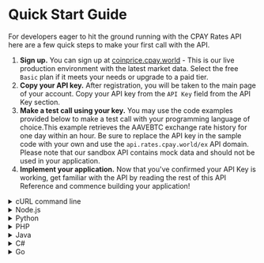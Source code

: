 # Quick Start Guide

For developers eager to hit the ground running with the CPAY Rates API here are a few quick steps to make your first call with the API.

1. **Sign up.** You can sign up at [coinprice.cpay.world](https://coinprice.cpay.world/) - This is our live production environment with the latest market data. Select the free `Basic` plan if it meets your needs or upgrade to a paid tier.&#x20;
2. **Copy your API key.** After registration, you will be taken to the main page of your account. Copy your API key from the `API Key` field from the API Key section.
3. **Make a test call using your key.** You may use the code examples provided below to make a test call with your programming language of choice.This example retrieves the AAVEBTC exchange rate history for one day within an hour. Be sure to replace the API key in the sample code with your own and use the `api.rates.cpay.world/ex` API domain. Please note that our sandbox API contains mock data and should not be used in your application.
4. **Implement your application.** Now that you've confirmed your API Key is working, get familiar with the API by reading the rest of this API Reference and commence building your application!

<details>

<summary>cURL command line</summary>

curl --location --request GET 'https://api.rates.cpay.world/ex/api/exchanges/history?symbol=AAVEBTC\&from=2022-02-02 14:12:10\&to=2022-02-03 14:12:10\&interval=hourly\&exchangeId=1'\
\--header 'x-exchange-api-key: Z300BHR-WT6MPRZ-PEHNBZ8-9SGXK91'

</details>

<details>

<summary>Node.js</summary>

```javascript
/* Example in Node.js */
const axios = require('axios');

let response = null;
new Promise(async (resolve, reject) => {
  try {
    response = await axios.get('https://api.rates.cpay.world/ex/api/exchanges/history?symbol=AAVEBTC&from=2022-02-02 14:12:10&to=2022-02-03 14:12:10&interval=hourly&exchangeId=1', {
      headers: {
        'x-exchange-api-key': 'Z300BHR-WT6MPRZ-PEHNBZ8-9SGXK91',
      },
    });
  } catch(ex) {
    response = null;
    // error
    console.log(ex);
    reject(ex);
  }
  if (response) {
    // success
    const json = response.data;
    console.log(json);
    resolve(json);
  }
});
```

</details>

<details>

<summary>Python</summary>

```python
#This example uses Python 2.7 and the python-request library.

from requests import Request, Session
from requests.exceptions import ConnectionError, Timeout, TooManyRedirects
import json

url = 'https://api.rates.cpay.world/ex/api/exchanges/history'
parameters = {
  'symbol':'AAVEBTC',
  'from':'2022-02-02 14:12:10',
  'to':'2022-02-03 14:12:10',
  'interval':'hourly',
  'exchangeId':'1',
}
headers = {
  'Accepts': 'application/json',
  'x-exchange-api-key': 'Z300BHR-WT6MPRZ-PEHNBZ8-9SGXK91',
}

session = Session()
session.headers.update(headers)

try:
  response = session.get(url, params=parameters)
  data = json.loads(response.text)
  print(data)
except (ConnectionError, Timeout, TooManyRedirects) as e:
  print(e)
  
```

</details>

<details>

<summary>PHP</summary>

```php
/**
 * Requires curl enabled in php.ini
 **/

<?php
$url = 'https://api.rates.cpay.world/ex/api/exchanges/history';
$parameters = [
  'symbol' => 'AAVEBTC',
  'from' => '2022-02-02 14:12:10',
  'to' => '2022-02-03 14:12:10',
  'interval' => 'hourly',
  'exchangeId' => '1'
];

$headers = [
  'Accepts: application/json',
  'x-exchange-api-key: Z300BHR-WT6MPRZ-PEHNBZ8-9SGXK91'
];
$qs = http_build_query($parameters); // query string encode the parameters
$request = "{$url}?{$qs}"; // create the request URL


$curl = curl_init(); // Get cURL resource
// Set cURL options
curl_setopt_array($curl, array(
  CURLOPT_URL => $request,            // set the request URL
  CURLOPT_HTTPHEADER => $headers,     // set the headers 
  CURLOPT_RETURNTRANSFER => 1         // ask for raw response instead of bool
));

$response = curl_exec($curl); // Send the request, save the response
print_r(json_decode($response)); // print json decoded response
curl_close($curl); // Close request
?>
```

\


</details>

<details>

<summary>Java</summary>

```java
/** 
 * This example uses the Apache HTTPComponents library. 
 */

import org.apache.http.HttpEntity;
import org.apache.http.HttpHeaders;
import org.apache.http.NameValuePair;
import org.apache.http.client.methods.CloseableHttpResponse;
import org.apache.http.client.methods.HttpGet;
import org.apache.http.client.utils.URIBuilder;
import org.apache.http.impl.client.CloseableHttpClient;
import org.apache.http.impl.client.HttpClients;
import org.apache.http.message.BasicNameValuePair;
import org.apache.http.util.EntityUtils;

import java.io.IOException;
import java.net.URISyntaxException;
import java.util.ArrayList;
import java.util.List;

public class JavaExample {

  private static String apiKey = "Z300BHR-WT6MPRZ-PEHNBZ8-9SGXK91";

  public static void main(String[] args) {
    String uri = "https://api.rates.cpay.world/ex/api/exchanges/history";
    List<NameValuePair> paratmers = new ArrayList<NameValuePair>();
    paratmers.add(new BasicNameValuePair("symbol","AAVEBTC"));
    paratmers.add(new BasicNameValuePair("from","2022-02-02 14:12:10"));
    paratmers.add(new BasicNameValuePair("to","2022-02-03 14:12:10"));
    paratmers.add(new BasicNameValuePair("interval","hourly"));
    paratmers.add(new BasicNameValuePair("exchangeId","1"));

    try {
      String result = makeAPICall(uri, paratmers);
      System.out.println(result);
    } catch (IOException e) {
      System.out.println("Error: cannont access content - " + e.toString());
    } catch (URISyntaxException e) {
      System.out.println("Error: Invalid URL " + e.toString());
    }
  }

  public static String makeAPICall(String uri, List<NameValuePair> parameters)
      throws URISyntaxException, IOException {
    String response_content = "";

    URIBuilder query = new URIBuilder(uri);
    query.addParameters(parameters);

    CloseableHttpClient client = HttpClients.createDefault();
    HttpGet request = new HttpGet(query.build());

    request.setHeader(HttpHeaders.ACCEPT, "application/json");
    request.addHeader("x-exchange-api-key", apiKey);

    CloseableHttpResponse response = client.execute(request);

    try {
      System.out.println(response.getStatusLine());
      HttpEntity entity = response.getEntity();
      response_content = EntityUtils.toString(entity);
      EntityUtils.consume(entity);
    } finally {
      response.close();
    }

    return response_content;
  }

}
```

</details>

<details>

<summary>C#</summary>

```csharp
using System;
using System.Net;
using System.Web;

class CSharpExample
{
  private static string API_KEY = "Z300BHR-WT6MPRZ-PEHNBZ8-9SGXK91";

  public static void Main(string[] args)
  {
    try
    {
    Console.WriteLine(makeAPICall());
    }
    catch (WebException e)
    {
    Console.WriteLine(e.Message);
    }
  }

  static string makeAPICall()
  {
    var URL = new UriBuilder("https://api.rates.cpay.world/ex/api/exchanges/history");

    var queryString = HttpUtility.ParseQueryString(string.Empty);
    queryString["symbol"] = "AAVEBTC";
    queryString["from"] = "2022-02-02 14:12:10";
    queryString["to"] = "2022-02-03 14:12:10";
    queryString["interval"] = "hourly";
    queryString["exchangeId"] = "1";

    URL.Query = queryString.ToString();

    var client = new WebClient();
    client.Headers.Add("x-exchange-api-key", API_KEY);
    client.Headers.Add("Accepts", "application/json");
    return client.DownloadString(URL.ToString());

  }

}
 
```

</details>

<details>

<summary>Go</summary>



```go
package main

import (
  "fmt"
  "io/ioutil"
  "log"
  "net/http"
  "net/url"
  "os"
)

func main() {
  client := &http.Client{}
  req, err := http.NewRequest("GET","https://api.rates.cpay.world/ex/api/exchanges/history", nil)
  if err != nil {
    log.Print(err)
    os.Exit(1)
  }

  q := url.Values{}
  q.Add("symbol", "AAVEBTC")
  q.Add("from", "2022-02-02 14:12:10")
  q.Add("to", "2022-02-03 14:12:10")
  q.Add("interval", "hourly")
  q.Add("exchangeId", "1")

  req.Header.Set("Accepts", "application/json")
  req.Header.Add("x-exchange-api-key", "Z300BHR-WT6MPRZ-PEHNBZ8-9SGXK91")
  req.URL.RawQuery = q.Encode()


  resp, err := client.Do(req);
  if err != nil {
    fmt.Println("Error sending request to server")
    os.Exit(1)
  }
  fmt.Println(resp.Status);
  respBody, _ := ioutil.ReadAll(resp.Body)
  fmt.Println(string(respBody));

}
```

\


</details>
